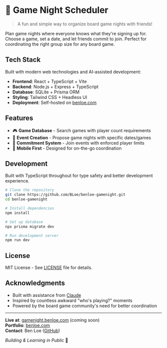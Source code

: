 # 🎲 Game Night Scheduler

> A fun and simple way to organize board game nights with friends!

Plan game nights where everyone knows what they're signing up for. Choose a game, set a date, and let friends commit to join. Perfect for coordinating the right group size for any board game.

## Tech Stack

Built with modern web technologies and AI-assisted development:

- **Frontend**: React + TypeScript + Vite
- **Backend**: Node.js + Express + TypeScript  
- **Database**: SQLite + Prisma ORM
- **Styling**: Tailwind CSS + Headless UI
- **Deployment**: Self-hosted on [benloe.com](https://benloe.com)

## Features

- 🎮 **Game Database** - Search games with player count requirements
- 📅 **Event Creation** - Propose game nights with specific dates/games
- 🤝 **Commitment System** - Join events with enforced player limits
- 📱 **Mobile First** - Designed for on-the-go coordination

## Development

Built with TypeScript throughout for type safety and better development experience.

```bash
# Clone the repository
git clone https://github.com/BLoe/benloe-gamenight.git
cd benloe-gamenight

# Install dependencies
npm install

# Set up database
npx prisma migrate dev

# Run development server
npm run dev
```

## License

MIT License - See [LICENSE](LICENSE) file for details.

## Acknowledgments

- Built with assistance from [Claude](https://claude.ai)
- Inspired by countless awkward "who's playing?" moments
- Powered by the board game community's need for better coordination

---

**Live at**: [gamenight.benloe.com](https://gamenight.benloe.com) (coming soon)  
**Portfolio**: [benloe.com](https://benloe.com)  
**Contact**: Ben Loe ([GitHub](https://github.com/BLoe))

*Building & Learning in Public* 🎲